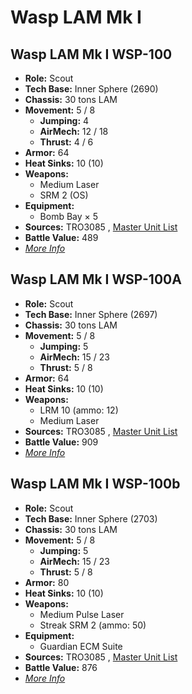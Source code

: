 # Wasp LAM Mk I 

## Wasp LAM Mk I WSP-100 

- **Role:** Scout 
- **Tech Base:** Inner Sphere (2690) 
- **Chassis:** 30 tons LAM 
- **Movement:** 5 / 8 
  - **Jumping:** 4 
  - **AirMech:** 12 / 18 
  - **Thrust:** 4 / 6 
- **Armor:** 64 
- **Heat Sinks:** 10 (10) 
- **Weapons:** 
  - Medium Laser 
  - SRM 2 (OS) 
- **Equipment:** 
  - Bomb Bay × 5 
- **Sources:** TRO3085 , [Master Unit List](http://masterunitlist.info/Unit/Details/5392) 
- **Battle Value:** 489 
- [*More Info*](wasp_lam_mk_i/wasp_lam_mk_i_wsp-100.md) 

## Wasp LAM Mk I WSP-100A 

- **Role:** Scout 
- **Tech Base:** Inner Sphere (2697) 
- **Chassis:** 30 tons LAM 
- **Movement:** 5 / 8 
  - **Jumping:** 5 
  - **AirMech:** 15 / 23 
  - **Thrust:** 5 / 8 
- **Armor:** 64 
- **Heat Sinks:** 10 (10) 
- **Weapons:** 
  - LRM 10 (ammo: 12) 
  - Medium Laser 
- **Sources:** TRO3085 , [Master Unit List](http://masterunitlist.info/Unit/Details/5393) 
- **Battle Value:** 909 
- [*More Info*](wasp_lam_mk_i/wasp_lam_mk_i_wsp-100a.md) 

## Wasp LAM Mk I WSP-100b 

- **Role:** Scout 
- **Tech Base:** Inner Sphere (2703) 
- **Chassis:** 30 tons LAM 
- **Movement:** 5 / 8 
  - **Jumping:** 5 
  - **AirMech:** 15 / 23 
  - **Thrust:** 5 / 8 
- **Armor:** 80 
- **Heat Sinks:** 10 (10) 
- **Weapons:** 
  - Medium Pulse Laser 
  - Streak SRM 2 (ammo: 50) 
- **Equipment:** 
  - Guardian ECM Suite 
- **Sources:** TRO3085 , [Master Unit List](http://masterunitlist.info/Unit/Details/5394) 
- **Battle Value:** 876 
- [*More Info*](wasp_lam_mk_i/wasp_lam_mk_i_wsp-100b.md) 

